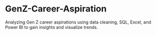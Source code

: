 # GenZ-Career-Aspiration
Analyzing Gen Z career aspirations using data cleaning, SQL, Excel, and Power BI to gain insights and visualize trends.
